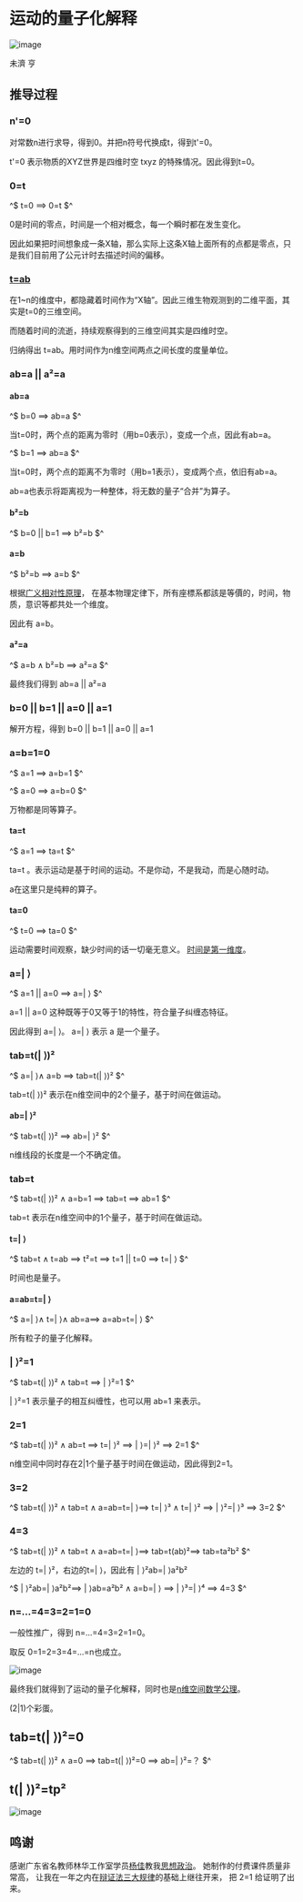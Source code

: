 # 运动的量子化解释

![image](n.jpg)

未濟 亨

## 推导过程

### n'=0

对常数n进行求导，得到0。并把n符号代换成t，得到t'=0。

t'=0 表示物质的XYZ世界是四维时空 txyz 的特殊情况。因此得到t=0。

### 0=t

^$
t=0 ⟹ 0=t
$^

0是时间的零点，时间是一个相对概念，每一个瞬时都在发生变化。

因此如果把时间想象成一条X轴，那么实际上这条X轴上面所有的点都是零点，只是我们目前用了公元计时去描述时间的偏移。

### [t=ab](https://www.zeusro.com/2025/06/29/ab/)

在1~n的维度中，都隐藏着时间作为“X轴”。因此三维生物观测到的二维平面，其实是t=0的三维空间。

而随着时间的流逝，持续观察得到的三维空间其实是四维时空。

归纳得出 t=ab。用时间作为n维空间两点之间长度的度量单位。

### ab=a || a²=a

#### ab=a

^$
b=0 ⟹  ab=a
$^

当t=0时，两个点的距离为零时（用b=0表示），变成一个点，因此有ab=a。

^$
b=1 ⟹  ab=a
$^

当t=0时，两个点的距离不为零时（用b=1表示），变成两个点，依旧有ab=a。

ab=a也表示将距离视为一种整体，将无数的量子“合并”为算子。

#### b²=b

^$
b=0 || b=1 ⟹  b²=b
$^

#### a=b

^$
b²=b ⟹  a=b
$^

根据[广义相对性原理](https://zh.wikipedia.org/zh-cn/%E7%9B%B8%E5%AF%B9%E6%80%A7%E5%8E%9F%E7%90%86)，
在基本物理定律下，所有座標系都該是等價的，时间，物质，意识等都共处一个维度。

因此有 a=b。

#### a²=a

^$
a=b ∧ b²=b ⟹  a²=a
$^

最终我们得到 ab=a || a²=a

### b=0 || b=1 || a=0 || a=1

解开方程，得到  b=0 || b=1 || a=0 || a=1

### a=b=1=0

^$
a=1 ⟹ a=b=1
$^

^$
a=0 ⟹ a=b=0
$^

万物都是同等算子。

#### ta=t

^$
a=1 ⟹ ta=t
$^

ta=t 。表示运动是基于时间的运动。不是你动，不是我动，而是心随时动。

a在这里只是纯粹的算子。

#### ta=0

^$
t=0 ⟹ ta=0
$^

运动需要时间观察，缺少时间的话一切毫无意义。
[时间是第一维度](https://github.com/zeusro/math/blob/main/n/1.zh.md)。

### a=| ⟩​​​

^$
a=1 || a=0  ⟹ a=| ⟩
$^

a=1 || a=0 这种既等于0又等于1的特性，符合量子纠缠态特征。

因此得到 a=| ⟩​​​。 a=| ⟩​​ 表示 a 是一个量子。

### tab=t(| ⟩)²

^$
a=| ⟩∧ a=b ⟹ tab=t(| ⟩)²
$^

tab=t(| ⟩)² 表示在n维空间中的2个量子，基于时间在做运动。

#### ab=| ⟩²

^$
tab=t(| ⟩)² ⟹ ab=| ⟩²
$^

n维线段的长度是一个不确定值。

### tab=t

^$
tab=t(| ⟩)² ∧ a=b=1 ⟹  tab=t ⟹ ab=1
$^

tab=t 表示在n维空间中的1个量子，基于时间在做运动。

#### t=| ⟩

^$
tab=t ∧ t=ab ⟹  t²=t ⟹ t=1 || t=0 ⟹ t=| ⟩
$^

时间也是量子。

#### a=ab=t=| ⟩

^$
a=| ⟩∧ t=| ⟩∧ ab=a⟹ a=ab=t=| ⟩
$^

所有粒子的量子化解释。

### | ⟩²=1

^$
tab=t(| ⟩)² ∧ tab=t ⟹ | ⟩²=1
$^

| ⟩²=1  表示量子的相互纠缠性，也可以用 ab=1 来表示。

### 2=1

^$
tab=t(| ⟩)² ∧ ab=t ⟹ t=| ⟩² ⟹ | ⟩=| ⟩² ⟹ 2=1
$^

n维空间中同时存在2|1个量子基于时间在做运动，因此得到2=1。

### 3=2

^$
tab=t(| ⟩)² ∧ tab=t ∧ a=ab=t=| ⟩⟹ t=| ⟩³ ∧ t=| ⟩²  ⟹ | ⟩²=| ⟩³ ⟹ 3=2
$^

### 4=3

^$
tab=t(| ⟩)² ∧ tab=t ∧ a=ab=t=| ⟩⟹ tab=t(ab)²⟹ tab=ta²b²
$^

左边的 t=| ⟩²，右边的t=| ⟩，因此有 | ⟩²ab=| ⟩a²b²

^$
 | ⟩²ab=| ⟩a²b²⟹  | ⟩ab=a²b² ∧ a=b=| ⟩ ⟹ | ⟩³=| ⟩⁴ ⟹ 4=3
$^

### n=...=4=3=2=1=0

 一般性推广，得到 n=...=4=3=2=1=0。

 取反 0=1=2=3=4=...=n也成立。

![image](tab.png)

最终我们就得到了运动的量子化解释，同时也是[n维空间数学公理](https://github.com/zeusro/math/blob/main/n/n.zh.md#推论)。

(2|1)个彩蛋。

## tab=t(| ⟩)²=0

^$
tab=t(| ⟩)² ∧ a=0 ⟹ tab=t(| ⟩)²=0 ⟹ ab=| ⟩²=？
$^

## t(| ⟩)²=tp²

![image](tpp.gif)

## 鸣谢

感谢广东省名教师林华工作室学员[杨佳](https://mp.weixin.qq.com/s/cE2BTMrLV6M9kirC-r6clA)教我[思想政治](http://www.yjsz2020.cn/)。
她制作的付费课件质量非常高，
让我在一年之内在[辩证法三大规律](https://baike.baidu.com/item/%E8%BE%A9%E8%AF%81%E6%B3%95%E4%B8%89%E5%A4%A7%E8%A7%84%E5%BE%8B/2352752)的基础上继往开来，
把 2=1 给证明了出来。
